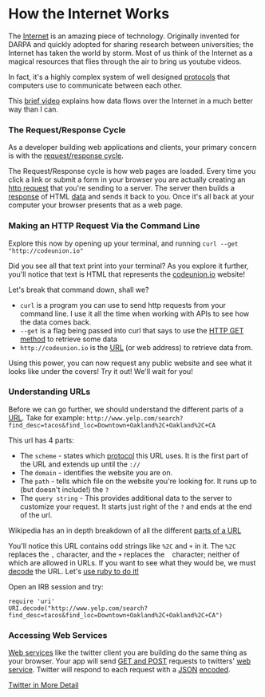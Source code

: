 # How the Internet Works

The [Internet](glossary.md#internet) is an amazing piece of technology.
Originally invented for DARPA and quickly adopted for sharing research between
universities; the Internet has taken the world by storm. Most of us think of the
Internet as a magical resources that flies through the air to bring us youtube
videos.

In fact, it's a highly complex system of well designed
[protocols](glossary.md#protocol) that computers use to communicate between each
other.

This [brief video](https://www.youtube.com/watch?v=i5oe63pOhLI) explains how
data flows over the Internet in a much better way than I can.

### The Request/Response Cycle
As a developer building web applications and clients, your primary concern is
with the [request/response cycle](glossary.md#request-response-cycle).

The Request/Response cycle is how web pages are loaded. Every time you click a
link or submit a form in your browser you are actually creating an [http
request](glossary.md#request) that you're sending to a server. The server then
builds a [response](glossary.md#response) of HTML [data](glossary.md) and sends
it back to you. Once it's all back at your computer your browser presents that
as a web page.

### Making an HTTP Request Via the Command Line
Explore this now by opening up your terminal, and running `curl --get "http://codeunion.io"`

Did you see all that  text print into your terminal? As you explore it further,
you'll notice that text is HTML that represents the
[codeunion.io](http://codeunion.io) website!


Let's break that command down, shall we?

* `curl` is a program you can use to send http requests from your command line.
  I use it all the time when working with APIs to see how the data comes back.
* `--get` is a flag being passed into curl that says to use the [HTTP GET
  method](glossary.md#http-methods) to retrieve some data
* `http://codeunion.io` is the [URL](glossary.md#url-uniform-resource-locator) (or web address) to
  retrieve data from.

Using this power, you can now request any public website and see what it looks
like under the covers! Try it out! We'll wait for you!

### Understanding URLs

Before we can go further, we should understand the different parts of a
[URL](glossary.md#url-uniform-resource-locator).
Take for example: `http://www.yelp.com/search?find_desc=tacos&find_loc=Downtown+Oakland%2C+Oakland%2C+CA`

This url has 4 parts:

* The `scheme` - states which [protocol](#protocol) this URL uses. It is the
  first part of the URL and extends up until the `://`
* The `domain` - identifies the website you are on.
* The `path` - tells which file on the website you're looking for. It runs up to
  (but doesn't include!) the `?`
* The `query string` - This provides additional data to the server to customize
  your request. It starts just right of the `?` and ends at the end of the url.

Wikipedia has an in depth breakdown of all the different [parts of a
URL](https://en.wikipedia.org/wiki/Uniform_Resource_Locator#Syntax)

You'll notice this URL contains odd strings like `%2C` and `+` in it. The `%2C`
replaces the `,` character, and the `+` replaces the ` ` character; neither of
which are allowed in URLs. If you want to see what they would be, we must
[decode](glossary.md#encoding-and-decoding) the URL. Let's [use ruby to do
it!](http://www.ruby-doc.org/stdlib-2.1.1/libdoc/uri/rdoc/URI/Escape.html#method-i-escape)


Open an IRB session and try:

```
require 'uri'
URI.decode("http://www.yelp.com/search?find_desc=tacos&find_loc=Downtown+Oakland%2C+Oakland%2C+CA")
```

### Accessing Web Services

[Web services](glossary.md#web-service-or-web-api) like the twitter client you
are building do the same thing as your browser. Your app will send [GET and
POST](glossary.md#http-methods) requests to twitters' [web
service](glossary.md#web-service). Twitter will respond to each request with a
[JSON](glossary.md#json-javascript-object-notation)
[encoded](glossary.md#encoding-and-decoding).


[Twitter in More Detail](twitter.md)
